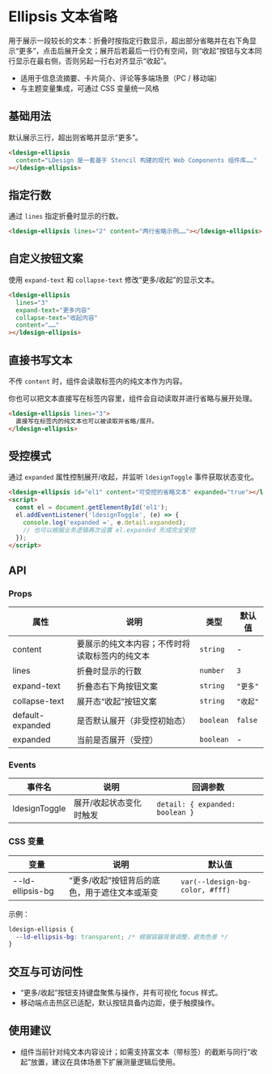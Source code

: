 # Ellipsis 文本省略

用于展示一段较长的文本：折叠时按指定行数显示，超出部分省略并在右下角显示“更多”，点击后展开全文；展开后若最后一行仍有空间，则“收起”按钮与文本同行显示在最右侧，否则另起一行右对齐显示“收起”。

- 适用于信息流摘要、卡片简介、评论等多端场景（PC / 移动端）
- 与主题变量集成，可通过 CSS 变量统一风格

## 基础用法

默认展示三行，超出则省略并显示“更多”。

<div class="demo-block">
  <ldesign-ellipsis
    content="LDesign 是一套基于 Stencil 构建的现代 Web Components 组件库，提供跨框架、低侵入、渐进式增强的 UI 能力。Ellipsis 组件用于多行文本省略与展开收起的交互，支持自定义行数与按钮文案，在展开时能够智能判断最后一行是否还有剩余空间，用以决定“收起”按钮是同行显示还是换行右对齐显示。"
  ></ldesign-ellipsis>
</div>

```html
<ldesign-ellipsis
  content="LDesign 是一套基于 Stencil 构建的现代 Web Components 组件库……"
></ldesign-ellipsis>
```

## 指定行数

通过 `lines` 指定折叠时显示的行数。

<div class="demo-block">
  <ldesign-ellipsis
    lines="2"
    content="两行省略示例：当内容超过两行时，将在右下角出现“更多”按钮，点击后展开全部内容，再次点击“收起”可返回折叠状态。"
  ></ldesign-ellipsis>
</div>

```html
<ldesign-ellipsis lines="2" content="两行省略示例……"></ldesign-ellipsis>
```

## 自定义按钮文案

使用 `expand-text` 和 `collapse-text` 修改“更多/收起”的显示文本。

<div class="demo-block">
  <ldesign-ellipsis
    lines="3"
    expand-text="更多内容"
    collapse-text="收起内容"
    content="你可以根据产品语言自定义按钮文案，例如“展开详情/收起详情”，以贴合上下文。"
  ></ldesign-ellipsis>
</div>

```html
<ldesign-ellipsis
  lines="3"
  expand-text="更多内容"
  collapse-text="收起内容"
  content="……"
></ldesign-ellipsis>
```

## 直接书写文本

不传 `content` 时，组件会读取标签内的纯文本作为内容。

<div class="demo-block">
  <ldesign-ellipsis lines="3">
    你也可以把文本直接写在标签内容里，组件会自动读取并进行省略与展开处理。
  </ldesign-ellipsis>
</div>

```html
<ldesign-ellipsis lines="3">
  直接写在标签内的纯文本也可以被读取并省略/展开。
</ldesign-ellipsis>
```

## 受控模式

通过 `expanded` 属性控制展开/收起，并监听 `ldesignToggle` 事件获取状态变化。

```html
<ldesign-ellipsis id="el1" content="可受控的省略文本" expanded="true"></ldesign-ellipsis>
<script>
  const el = document.getElementById('el1');
  el.addEventListener('ldesignToggle', (e) => {
    console.log('expanded =', e.detail.expanded);
    // 也可以根据业务逻辑再次设置 el.expanded 形成完全受控
  });
</script>
```

## API

### Props

| 属性 | 说明 | 类型 | 默认值 |
|---|---|---|---|
| content | 要展示的纯文本内容；不传时将读取标签内的纯文本 | `string` | - |
| lines | 折叠时显示的行数 | `number` | `3` |
| expand-text | 折叠态右下角按钮文案 | `string` | `"更多"` |
| collapse-text | 展开态“收起”按钮文案 | `string` | `"收起"` |
| default-expanded | 是否默认展开（非受控初始态） | `boolean` | `false` |
| expanded | 当前是否展开（受控） | `boolean` | - |

### Events

| 事件名 | 说明 | 回调参数 |
|---|---|---|
| ldesignToggle | 展开/收起状态变化时触发 | `detail: { expanded: boolean }` |

### CSS 变量

| 变量 | 说明 | 默认值 |
|---|---|---|
| --ld-ellipsis-bg | “更多/收起”按钮背后的底色，用于遮住文本或渐变 | `var(--ldesign-bg-color, #fff)` |

示例：

```css
ldesign-ellipsis {
  --ld-ellipsis-bg: transparent; /* 根据容器背景调整，避免色差 */
}
```

## 交互与可访问性

- “更多/收起”按钮支持键盘聚焦与操作，并有可视化 focus 样式。
- 移动端点击热区已适配，默认按钮具备内边距，便于触摸操作。

## 使用建议

- 组件当前针对纯文本内容设计；如需支持富文本（带标签）的截断与同行“收起”放置，建议在具体场景下扩展测量逻辑后使用。
